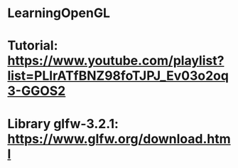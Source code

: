 # LearningOpenGL
# Tutorial: https://www.youtube.com/playlist?list=PLlrATfBNZ98foTJPJ_Ev03o2oq3-GGOS2
# Library glfw-3.2.1: https://www.glfw.org/download.html
